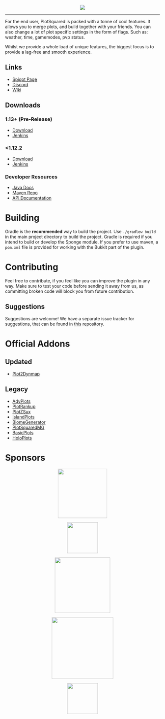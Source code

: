 <p align="center">
    <img src="https://i.imgur.com/Kd7N6uf.png">
</p>

---

For the end user, PlotSquared is packed with a tonne of cool features.
It allows you to merge plots, and build together with your friends. 
You can also change a lot of plot specific settings in the form of
flags. Such as: weather, time, gamemodes, pvp status. 

Whilst we provide a whole load of unique features, the biggest focus
is to provide a lag-free and smooth experience.

## Links

* [Spigot Page](https://www.spigotmc.org/resources/plotsquared.1177/)
* [Discord](https://discord.gg/ngZCzbU)
* [Wiki](https://github.com/intellectualcrafters/plotsquared/wiki)

## Downloads
### 1.13+ (Pre-Release)
* [Download](https://github.com/IntellectualSites/PlotSquared/releases/tag/4.0-pre-breaking)
* [Jenkins](https://ci.athion.net/job/PlotSquared-Breaking/)

### <1.12.2
* [Download](https://github.com/IntellectualSites/PlotSquared/releases/tag/dev)
* [Jenkins](https://ci.athion.net/job/PlotSquared/)


### Developer Resources
* [Java Docs](http://empcraft.com/plotsquared/doc/)
* [Maven Repo](http://ci.athion.net/job/PlotSquared/ws/mvn/)
* [API Documentation](https://github.com/IntellectualSites/PlotSquared/wiki/Developer-documentation-(WIP))

# Building
Gradle is the **recommended** way to build the project. Use `./gradlew build` in the main project directory to build the project. Gradle is required if you intend to build or develop the Sponge module.
If you prefer to use maven, a `pom.xml` file is provided for working with the Bukkit part of the plugin.

# Contributing
Feel free to contribute, if you feel like you can improve the plugin in any way. Make sure to test your code before sending it away from us, as committing broken code will block you from future contribution.

## Suggestions
Suggestions are welcome! We have a separate issue tracker for suggestions, that can be found in [this](https://github.com/IntellectualSites/PlotSquaredSuggestions) repository.

# Official Addons
## Updated
* [Plot2Dynmap](https://github.com/IntellectualSites/plot2dynmap/releases)
## Legacy 
* [AdvPlots](http://www.spigotmc.org/resources/advplots-%CE%B2.1500/)
* [PlotRankup](http://www.spigotmc.org/resources/plotrankup.1571/)
* [PlotZSux](https://www.spigotmc.org/resources/plotzsux.9563/)
* [IslandPlots](https://www.spigotmc.org/resources/islandplots.9421/)
* [BiomeGenerator](https://www.spigotmc.org/resources/biomegenerator.1663/)
* [PlotSquaredMG](https://www.spigotmc.org/resources/plotsquaredmg.8025/)
* [BasicPlots](https://www.spigotmc.org/resources/basicplots.6901/)
* [HoloPlots](https://www.spigotmc.org/resources/holoplots.4880/)

# Sponsors
<p align="center"><a href="https://incendo.org" title="Incendo"><img width="160" height="160" src="https://i.imgur.com/zjRmJkw.png"/></a></p>
<p align="center"><a href="https://www.jetbrains.com/idea/" title="IntelliJ IDEA"><img height="100" src="https://i.imgur.com/xa2XsRN.png"/></a></p>
<p align="center"><a href="https://www.athion.net/" title="Athion network"><img height="180" src="http://athion.net/Athion.png"/></a></p>
<p align="center"><a href="https://www.buildersrefuge.com/" title="Builder's Refuge"><img height="200" src="https://i.imgur.com/mjT5Ogz.png"/></a></p>
<p align="center"><a href="https://ajgaming.net/" title="AJGaming"><img height="100" src="https://ajgaming.net/images/AJGaming.png"/></a></p>
